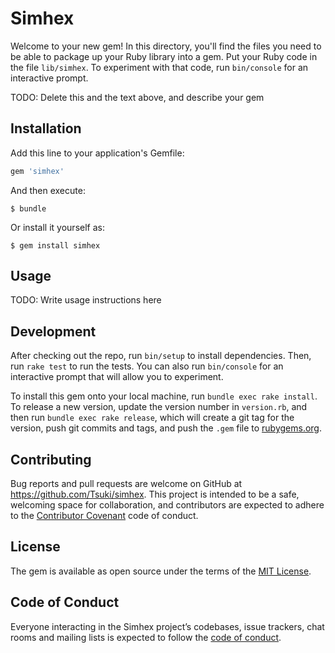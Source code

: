 # Simhex

Welcome to your new gem! In this directory, you'll find the files you need to be able to package up your Ruby library into a gem. Put your Ruby code in the file `lib/simhex`. To experiment with that code, run `bin/console` for an interactive prompt.

TODO: Delete this and the text above, and describe your gem

## Installation

Add this line to your application's Gemfile:

```ruby
gem 'simhex'
```

And then execute:

    $ bundle

Or install it yourself as:

    $ gem install simhex

## Usage

TODO: Write usage instructions here

## Development

After checking out the repo, run `bin/setup` to install dependencies. Then, run `rake test` to run the tests. You can also run `bin/console` for an interactive prompt that will allow you to experiment.

To install this gem onto your local machine, run `bundle exec rake install`. To release a new version, update the version number in `version.rb`, and then run `bundle exec rake release`, which will create a git tag for the version, push git commits and tags, and push the `.gem` file to [rubygems.org](https://rubygems.org).

## Contributing

Bug reports and pull requests are welcome on GitHub at https://github.com/Tsuki/simhex. This project is intended to be a safe, welcoming space for collaboration, and contributors are expected to adhere to the [Contributor Covenant](http://contributor-covenant.org) code of conduct.

## License

The gem is available as open source under the terms of the [MIT License](http://opensource.org/licenses/MIT).

## Code of Conduct

Everyone interacting in the Simhex project’s codebases, issue trackers, chat rooms and mailing lists is expected to follow the [code of conduct](https://github.com/Tsuki/simhex/blob/master/CODE_OF_CONDUCT.md).
